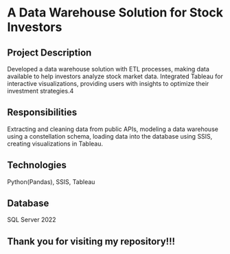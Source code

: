 # A Data Warehouse Solution for Stock Investors

## Project Description
 Developed a data warehouse solution with ETL processes, making data available
 to help investors analyze stock market data. Integrated Tableau for interactive visualizations, providing
 users with insights to optimize their investment strategies.4
## Responsibilities
 Extracting and cleaning data from public APIs, modeling a data warehouse using a
 constellation schema, loading data into the database using SSIS, creating visualizations in Tableau.

## Technologies
  Python(Pandas), SSIS, Tableau

## Database
  SQL Server 2022
## Thank you for visiting my repository!!!
